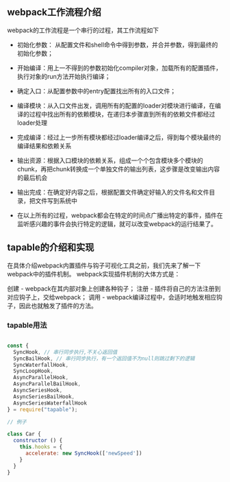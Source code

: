 ## webpack工作流程介绍

webpack的工作流程是一个串行的过程，其工作流程如下

- 初始化参数： 从配置文件和shell命令中得到参数，并合并参数，得到最终的初始化参数；

- 开始编译：用上一不得到的参数初始化compiler对象，加载所有的配置插件，执行对象的run方法开始执行编译；

- 确定入口：从配置参数中的entry配置找出所有的入口文件；

- 编译模块：从入口文件出发，调用所有的配置的loader对模块进行编译，在编译的过程中找出所有的依赖模块，在递归本步骤直到所有的依赖文件都经过loader处理

- 完成编译：经过上一步所有模块都经过loader编译之后，得到每个模块最终的编译结果和依赖关系

- 输出资源：根据入口模块的依赖关系，组成一个个包含模块多个模块的chunk，再把chunk转换成一个单独文件的输出列表，这步骤是改变输出内容的最后机会

- 输出完成：在确定好内容之后，根据配置文件确定好输入的文件名和文件目录，把文件写到系统中

- 在以上所有的过程，webpack都会在特定的时间点广播出特定的事件，插件在监听感兴趣的事件会执行特定的逻辑，就可以改变webpack的运行结果了。

## tapable的介绍和实现

在具体介绍webpack内置插件与钩子可视化工具之前，我们先来了解一下webpack中的插件机制。 webpack实现插件机制的大体方式是：

创建 - webpack在其内部对象上创建各种钩子；
注册 - 插件将自己的方法注册到对应钩子上，交给webpack；
调用 - webpack编译过程中，会适时地触发相应钩子，因此也就触发了插件的方法。

### tapable用法

````js

const {
  SyncHook, // 串行同步执行,不关心返回值
  SyncBailHook, // 串行同步执行，有一个返回值不为null则跳过剩下的逻辑
  SyncWaterfallHook,
  SyncLoopHook,
  AsyncParallelHook,
  AsyncParallelBailHook,
  AsyncSeriesHook,
  AsyncSeriesBailHook,
  AsyncSeriesWaterfallHook
} = require("tapable");

// 例子

class Car {
  constructor () {
    this.hooks = {
      accelerate: new SyncHook(['newSpeed'])
    }
  }
}

````